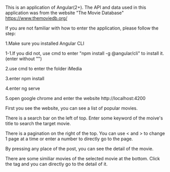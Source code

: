 This is an application of Angular(2+). The API and data used in this application was from the website "The Movie Database" https://www.themoviedb.org/

If you are not familiar with how to enter the application, please follow the step:

1.Make sure you installed Angular CLI 

1-1.If you did not, use cmd to enter "npm install -g @angular/cli" to install it. (enter without "")

2.use cmd to enter the folder iMedia

3.enter npm install

4.enter ng serve

5.open google chrome and enter the website http://localhost:4200




First you see the website, you can see a list of popular movies.

There is a search bar on the left of top. Enter some keyword of the moive's title to search the target movie.

There is a pagination on the right of the top. You can use < and > to change 1 page at a time or enter a number to directly go to the page.

By pressing any place of the post, you can see the detail of the movie.

There are some similiar movies of the selected movie at the bottom. Click the tag and you can directly go to the detail of it.
